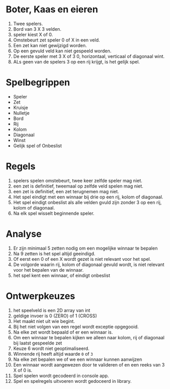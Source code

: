 # Boter, Kaas en eieren

1. Twee spelers.
2. Bord van 3 X 3 velden.
3. speler kiest X of 0.  
3. Omstebeurt zet speler 0 of X in een veld.
4. Een zet kan niet gewijzigd worden.
5. Op een gevuld veld kan niet gespeeld worden.
5. De eerste speler met 3 X of 3 0, horizontaal, verticaal of diagonaal wint.
6. ALs geen van de spelers 3 op een rij krijgt, is het gelijk spel.   

# Spelbegrippen
 - Speler
 - Zet
 - Kruisje
 - Nulletje
 - Bord
 - Rij 
 - Kolom
 - Diagonaal
 - Winst
 - Gelijk spel of Onbeslist

# Regels
1. spelers spelen omstebeurt, twee keer zelfde speler mag niet.
2. een zet is definitief, tweemaal op zelfde veld spelen mag niet.
3. een zet is definitief, een zet terugnemen mag niet.
4. Het spel eindigt met een winnaar bij drie op een rij, kolom of diagonaal.
5. Het spel eindigt onbeslist als alle velden gvuld zijn zonder 3 op een rij, kolom of diagonaal.
6. Na elk spel wisselt beginnende speler.

# Analyse
1. Er zijn minimaal 5 zetten nodig om een mogelijke winnaar te bepalen
2. Na 9 zetten is het spel altijd geeindigd.
3. Of eerst een 0 of een X  wordt gezet is niet relevant voor het spel. 
4. De volgorde waarin rij, kolom of diagonaal gevuld wordt, is niet  relevant voor het bepalen van de winnaar.
5. het spel kent een winnaar, of eindigt onbeslist

# Ontwerpkeuzes
1. het speelveld is een 2D array van int
2. geldige invoer is 0 (ZERO) of 1 (CROSS)
3. Het maakt niet uit wie begint.
4. Bij het niet volgen van een regel wordt exceptie opgegooid. 
5. Na elke zet wordt bepaald of er een winnaar is. 
6. Om een winnaar te bepalen kijken we alleen naar kolom, rij of diagonaal bij laatst gespeelde zet
7. Keuze 6 wordt niet geoptimaliseerd.
8. Winnende rij heeft altijd waarde `0` of `3`
8. Na elke zet bepalen we of we een winnaar kunnen aanwijzen
9. Een winnaar wordt aangewezen door te valideren of en  een reeks van 3 X of 0 is.
10. Spel spelen wordt gecodeerd in console app.
11. Spel en spelregels uitvoeren wordt gedoceerd in library. 
